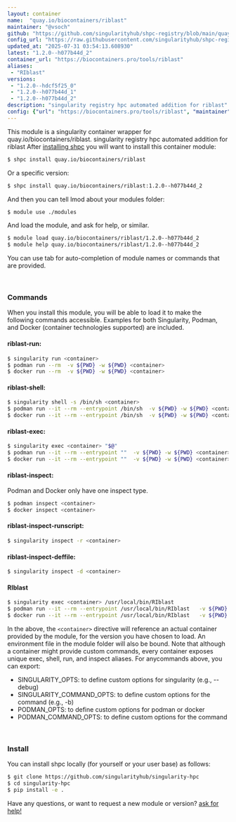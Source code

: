```yaml
---
layout: container
name:  "quay.io/biocontainers/riblast"
maintainer: "@vsoch"
github: "https://github.com/singularityhub/shpc-registry/blob/main/quay.io/biocontainers/riblast/container.yaml"
config_url: "https://raw.githubusercontent.com/singularityhub/shpc-registry/main/quay.io/biocontainers/riblast/container.yaml"
updated_at: "2025-07-31 03:54:13.608930"
latest: "1.2.0--h077b44d_2"
container_url: "https://biocontainers.pro/tools/riblast"
aliases:
 - "RIblast"
versions:
 - "1.2.0--hdcf5f25_0"
 - "1.2.0--h077b44d_1"
 - "1.2.0--h077b44d_2"
description: "singularity registry hpc automated addition for riblast"
config: {"url": "https://biocontainers.pro/tools/riblast", "maintainer": "@vsoch", "description": "singularity registry hpc automated addition for riblast", "latest": {"1.2.0--h077b44d_2": "sha256:beeff881a828639a1b1746df6ce2e5086b7aeaf7edce0d8dbe9494322b295c97"}, "tags": {"1.2.0--hdcf5f25_0": "sha256:a67330e55d7994ca25e3f4cca1749d41fbf064c2d6778fa6c32213022fd365d9", "1.2.0--h077b44d_1": "sha256:270cce2e05f65357d25d5fbbcc24174963ff0be3a69c281658cc89eb77e3e2fc", "1.2.0--h077b44d_2": "sha256:beeff881a828639a1b1746df6ce2e5086b7aeaf7edce0d8dbe9494322b295c97"}, "docker": "quay.io/biocontainers/riblast", "aliases": {"RIblast": "/usr/local/bin/RIblast"}}
---
```


This module is a singularity container wrapper for quay.io/biocontainers/riblast.
singularity registry hpc automated addition for riblast
After [installing shpc](#install) you will want to install this container module:


```bash
$ shpc install quay.io/biocontainers/riblast
```

Or a specific version:

```bash
$ shpc install quay.io/biocontainers/riblast:1.2.0--h077b44d_2
```

And then you can tell lmod about your modules folder:

```bash
$ module use ./modules
```

And load the module, and ask for help, or similar.

```bash
$ module load quay.io/biocontainers/riblast/1.2.0--h077b44d_2
$ module help quay.io/biocontainers/riblast/1.2.0--h077b44d_2
```

You can use tab for auto-completion of module names or commands that are provided.

<br>

### Commands

When you install this module, you will be able to load it to make the following commands accessible.
Examples for both Singularity, Podman, and Docker (container technologies supported) are included.

#### riblast-run:

```bash
$ singularity run <container>
$ podman run --rm  -v ${PWD} -w ${PWD} <container>
$ docker run --rm  -v ${PWD} -w ${PWD} <container>
```

#### riblast-shell:

```bash
$ singularity shell -s /bin/sh <container>
$ podman run --it --rm --entrypoint /bin/sh  -v ${PWD} -w ${PWD} <container>
$ docker run --it --rm --entrypoint /bin/sh  -v ${PWD} -w ${PWD} <container>
```

#### riblast-exec:

```bash
$ singularity exec <container> "$@"
$ podman run --it --rm --entrypoint ""  -v ${PWD} -w ${PWD} <container> "$@"
$ docker run --it --rm --entrypoint ""  -v ${PWD} -w ${PWD} <container> "$@"
```

#### riblast-inspect:

Podman and Docker only have one inspect type.

```bash
$ podman inspect <container>
$ docker inspect <container>
```

#### riblast-inspect-runscript:

```bash
$ singularity inspect -r <container>
```

#### riblast-inspect-deffile:

```bash
$ singularity inspect -d <container>
```


#### RIblast

```bash
$ singularity exec <container> /usr/local/bin/RIblast
$ podman run --it --rm --entrypoint /usr/local/bin/RIblast   -v ${PWD} -w ${PWD} <container> -c " $@"
$ docker run --it --rm --entrypoint /usr/local/bin/RIblast   -v ${PWD} -w ${PWD} <container> -c " $@"
```



In the above, the `<container>` directive will reference an actual container provided
by the module, for the version you have chosen to load. An environment file in the
module folder will also be bound. Note that although a container
might provide custom commands, every container exposes unique exec, shell, run, and
inspect aliases. For anycommands above, you can export:

 - SINGULARITY_OPTS: to define custom options for singularity (e.g., --debug)
 - SINGULARITY_COMMAND_OPTS: to define custom options for the command (e.g., -b)
 - PODMAN_OPTS: to define custom options for podman or docker
 - PODMAN_COMMAND_OPTS: to define custom options for the command

<br>

### Install

You can install shpc locally (for yourself or your user base) as follows:

```bash
$ git clone https://github.com/singularityhub/singularity-hpc
$ cd singularity-hpc
$ pip install -e .
```

Have any questions, or want to request a new module or version? [ask for help!](https://github.com/singularityhub/singularity-hpc/issues)